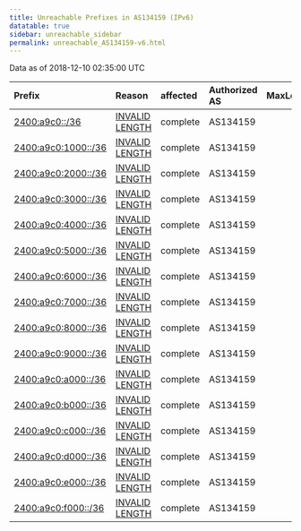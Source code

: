 ```yaml
---
title: Unreachable Prefixes in AS134159 (IPv6)
datatable: true
sidebar: unreachable_sidebar
permalink: unreachable_AS134159-v6.html
---
```


Data as of 2018-12-10 02:35:00 UTC


<div class="datatable-begin"></div>

| Prefix                                                           | Reason                                                                                                         | affected   | Authorized AS   |   MaxLength | Anchor                                       |   unreachable /48s |
|:-----------------------------------------------------------------|:---------------------------------------------------------------------------------------------------------------|:-----------|:----------------|------------:|:---------------------------------------------|-------------------:|
| [2400:a9c0::/36](https://stat.ripe.net/2400:a9c0::/36)           | [INVALID LENGTH](https://rpki-validator.ripe.net/announcement-preview?asn=AS134159&prefix=2400:a9c0::/36)      | complete   | AS134159        |          32 | [APNIC](unreachable_APNIC_RPKI_Root-v6.html) |               4096 |
| [2400:a9c0:1000::/36](https://stat.ripe.net/2400:a9c0:1000::/36) | [INVALID LENGTH](https://rpki-validator.ripe.net/announcement-preview?asn=AS134159&prefix=2400:a9c0:1000::/36) | complete   | AS134159        |          32 | [APNIC](unreachable_APNIC_RPKI_Root-v6.html) |               4096 |
| [2400:a9c0:2000::/36](https://stat.ripe.net/2400:a9c0:2000::/36) | [INVALID LENGTH](https://rpki-validator.ripe.net/announcement-preview?asn=AS134159&prefix=2400:a9c0:2000::/36) | complete   | AS134159        |          32 | [APNIC](unreachable_APNIC_RPKI_Root-v6.html) |               4096 |
| [2400:a9c0:3000::/36](https://stat.ripe.net/2400:a9c0:3000::/36) | [INVALID LENGTH](https://rpki-validator.ripe.net/announcement-preview?asn=AS134159&prefix=2400:a9c0:3000::/36) | complete   | AS134159        |          32 | [APNIC](unreachable_APNIC_RPKI_Root-v6.html) |               4096 |
| [2400:a9c0:4000::/36](https://stat.ripe.net/2400:a9c0:4000::/36) | [INVALID LENGTH](https://rpki-validator.ripe.net/announcement-preview?asn=AS134159&prefix=2400:a9c0:4000::/36) | complete   | AS134159        |          32 | [APNIC](unreachable_APNIC_RPKI_Root-v6.html) |               4096 |
| [2400:a9c0:5000::/36](https://stat.ripe.net/2400:a9c0:5000::/36) | [INVALID LENGTH](https://rpki-validator.ripe.net/announcement-preview?asn=AS134159&prefix=2400:a9c0:5000::/36) | complete   | AS134159        |          32 | [APNIC](unreachable_APNIC_RPKI_Root-v6.html) |               4096 |
| [2400:a9c0:6000::/36](https://stat.ripe.net/2400:a9c0:6000::/36) | [INVALID LENGTH](https://rpki-validator.ripe.net/announcement-preview?asn=AS134159&prefix=2400:a9c0:6000::/36) | complete   | AS134159        |          32 | [APNIC](unreachable_APNIC_RPKI_Root-v6.html) |               4096 |
| [2400:a9c0:7000::/36](https://stat.ripe.net/2400:a9c0:7000::/36) | [INVALID LENGTH](https://rpki-validator.ripe.net/announcement-preview?asn=AS134159&prefix=2400:a9c0:7000::/36) | complete   | AS134159        |          32 | [APNIC](unreachable_APNIC_RPKI_Root-v6.html) |               4096 |
| [2400:a9c0:8000::/36](https://stat.ripe.net/2400:a9c0:8000::/36) | [INVALID LENGTH](https://rpki-validator.ripe.net/announcement-preview?asn=AS134159&prefix=2400:a9c0:8000::/36) | complete   | AS134159        |          32 | [APNIC](unreachable_APNIC_RPKI_Root-v6.html) |               4096 |
| [2400:a9c0:9000::/36](https://stat.ripe.net/2400:a9c0:9000::/36) | [INVALID LENGTH](https://rpki-validator.ripe.net/announcement-preview?asn=AS134159&prefix=2400:a9c0:9000::/36) | complete   | AS134159        |          32 | [APNIC](unreachable_APNIC_RPKI_Root-v6.html) |               4096 |
| [2400:a9c0:a000::/36](https://stat.ripe.net/2400:a9c0:a000::/36) | [INVALID LENGTH](https://rpki-validator.ripe.net/announcement-preview?asn=AS134159&prefix=2400:a9c0:a000::/36) | complete   | AS134159        |          32 | [APNIC](unreachable_APNIC_RPKI_Root-v6.html) |               4096 |
| [2400:a9c0:b000::/36](https://stat.ripe.net/2400:a9c0:b000::/36) | [INVALID LENGTH](https://rpki-validator.ripe.net/announcement-preview?asn=AS134159&prefix=2400:a9c0:b000::/36) | complete   | AS134159        |          32 | [APNIC](unreachable_APNIC_RPKI_Root-v6.html) |               4096 |
| [2400:a9c0:c000::/36](https://stat.ripe.net/2400:a9c0:c000::/36) | [INVALID LENGTH](https://rpki-validator.ripe.net/announcement-preview?asn=AS134159&prefix=2400:a9c0:c000::/36) | complete   | AS134159        |          32 | [APNIC](unreachable_APNIC_RPKI_Root-v6.html) |               4096 |
| [2400:a9c0:d000::/36](https://stat.ripe.net/2400:a9c0:d000::/36) | [INVALID LENGTH](https://rpki-validator.ripe.net/announcement-preview?asn=AS134159&prefix=2400:a9c0:d000::/36) | complete   | AS134159        |          32 | [APNIC](unreachable_APNIC_RPKI_Root-v6.html) |               4096 |
| [2400:a9c0:e000::/36](https://stat.ripe.net/2400:a9c0:e000::/36) | [INVALID LENGTH](https://rpki-validator.ripe.net/announcement-preview?asn=AS134159&prefix=2400:a9c0:e000::/36) | complete   | AS134159        |          32 | [APNIC](unreachable_APNIC_RPKI_Root-v6.html) |               4096 |
| [2400:a9c0:f000::/36](https://stat.ripe.net/2400:a9c0:f000::/36) | [INVALID LENGTH](https://rpki-validator.ripe.net/announcement-preview?asn=AS134159&prefix=2400:a9c0:f000::/36) | complete   | AS134159        |          32 | [APNIC](unreachable_APNIC_RPKI_Root-v6.html) |               4096 |

<div class="datatable-end"></div>